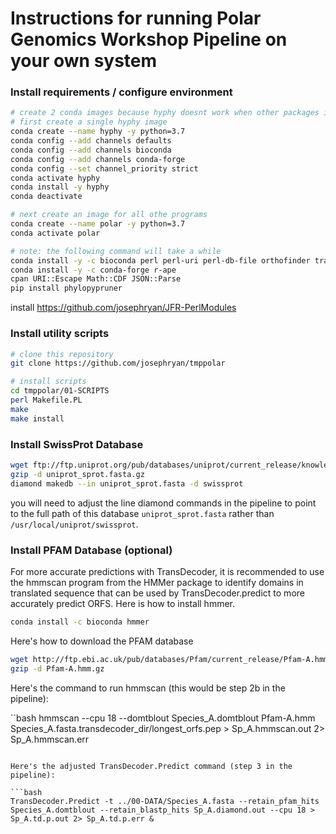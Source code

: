 # Instructions for running Polar Genomics Workshop Pipeline on your own system

### Install requirements / configure environment

```bash
# create 2 conda images because hyphy doesnt work when other packages installed
# first create a single hyphy image
conda create --name hyphy -y python=3.7
conda config --add channels defaults
conda config --add channels bioconda
conda config --add channels conda-forge
conda config --set channel_priority strict
conda activate hyphy
conda install -y hyphy
conda deactivate

# next create an image for all othe programs
conda create --name polar -y python=3.7
conda activate polar

# note: the following command will take a while
conda install -y -c bioconda perl perl-uri perl-db-file orthofinder transdecoder pal2nal paml
conda install -y -c conda-forge r-ape
cpan URI::Escape Math::CDF JSON::Parse
pip install phylopypruner   
```
install <a href="https://github.com/josephryan/JFR-PerlModules">https://github.com/josephryan/JFR-PerlModules</a>

### Install utility scripts

```bash
# clone this repository
git clone https://github.com/josephryan/tmppolar

# install scripts
cd tmppolar/01-SCRIPTS
perl Makefile.PL 
make
make install
```

### Install SwissProt Database

```bash
wget ftp://ftp.uniprot.org/pub/databases/uniprot/current_release/knowledgebase/complete/uniprot_sprot.fasta.gz
gzip -d uniprot_sprot.fasta.gz
diamond makedb --in uniprot_sprot.fasta -d swissprot
```
you will need to adjust the line diamond commands in the pipeline to point to the full path of this database `uniprot_sprot.fasta` rather than `/usr/local/uniprot/swissprot`.


### Install PFAM Database (optional)

For more accurate predictions with TransDecoder, it is recommended to use the hmmscan program from the HMMer package to identify domains in translated sequence that can be used by TransDecoder.predict to more accurately predict ORFS. Here is how to install hmmer.

```bash
conda install -c bioconda hmmer
```

Here's how to download the PFAM database

```bash
wget http://ftp.ebi.ac.uk/pub/databases/Pfam/current_release/Pfam-A.hmm.gz
gzip -d Pfam-A.hmm.gz
```

Here's the command to run hmmscan (this would be step 2b in the pipeline):

``bash
hmmscan --cpu 18 --domtblout Species_A.domtblout Pfam-A.hmm Species_A.fasta.transdecoder_dir/longest_orfs.pep > Sp_A.hmmscan.out 2> Sp_A.hmmscan.err
```

Here's the adjusted TransDecoder.Predict command (step 3 in the pipeline):

```bash
TransDecoder.Predict -t ../00-DATA/Species_A.fasta --retain_pfam_hits Species_A.domtblout --retain_blastp_hits Sp_A.diamond.out --cpu 18 > Sp_A.td.p.out 2> Sp_A.td.p.err &
```


